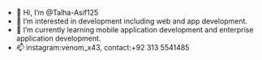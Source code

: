 - 👋 Hi, I’m @Talha-Asif125
- 👀 I’m interested in development including web and app development.
- 🌱 I’m currently learning mobile application development and enterprise application development.
- 📫 instagram:venom_x43, contact:+92 313 5541485

<!---
Talha-Asif125/Talha-Asif125 is a ✨ special ✨ repository because its `README.md` (this file) appears on your GitHub profile.
You can click the Preview link to take a look at your changes.
--->

